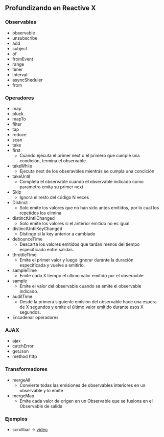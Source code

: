 ## Profundizando en Reactive X

### Observables
* observable
* unsubscribe
* add
* subject
* of
* fromEvent
* range
* timer
* interval
* asyncSheduler
* from

### Operadores
* map
* pluck
* mapTo
* filter
* tap
* reduce
* scan
* take
* first
    - Cuando ejecuta el primer next o el primero que cumple una condición, termina el observable.
* takeWhile
    - Ejecuta next de los obseravbles mientrás se cumpla una condición
* takeUntil
    - Completa el observable cuando el observable indicado como parametro emita su primer next
* Skip
    - Ignora el resto del código N veces
* Distinct
    - Solo emite los valores que no han sido antes emitidos, por lo cual los repetidos los elimina
* distinctUntilChanged
    - Solo emite los valores si el anterior emitido no es igual
* distinctUntilKeyChanged
    - Distinge si la key anterior a cambiado
* debounceTime
    - Descarta los valores emitidos que tardan menos del tiempo especificado entre salidas.
* throttleTime
    - Emite el primer valor y luego ignorar durante la duración especificada y vuelve a emitirlo.
* sampleTime
    - Emite cada X tiempo el ultimo valor emitido por el obseravble
* sample
    - Emite el valor del observable cuando se emite el observable indicado.
* auditTime
    - Desde la primera siguiente emisión del observable hace una espera de X segundos y emite el último valor emitido durante esos X segundos.
* Encadenar operadores

### AJAX
* ajax
* catchError
* getJson
* method http

### Transformadores
* mergeAll
    - Convierte todas las emisiones de observables interiores en un observable y lo emite
* mergeMap
    - Emite cada valor de origen en un Observable que se fusiona en el Observable de salida

### Ejemplos
* scrollbar -> [video](https://twitter.com/davililloperez/status/1206260294647001088)
